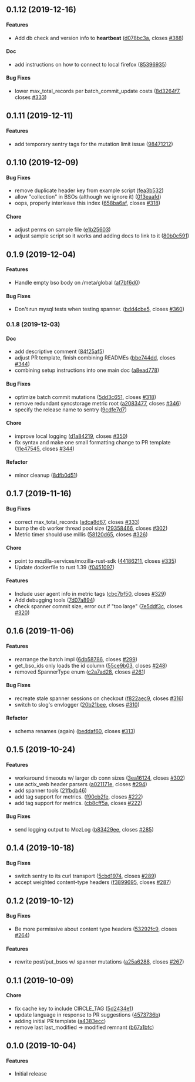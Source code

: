 <a name="0.1.12"></a>
## 0.1.12 (2019-12-16)


#### Features

*   Add db check and version info to __heartbeat__ ([d078bc3a](https://github.com/mozilla-services/syncstorage-rs/commit/d078bc3ad7f144394cae0557cf70fd0e166e1e94), closes [#388](https://github.com/mozilla-services/syncstorage-rs/issues/388))

#### Doc

*   add instructions on how to connect to local firefox ([85396935](https://github.com/mozilla-services/syncstorage-rs/commit/85396935aeae04c06dbf2ea849b93454d57d5942))

#### Bug Fixes

*   lower max_total_records per batch_commit_update costs ([8d3264f7](https://github.com/mozilla-services/syncstorage-rs/commit/8d3264f7f207034131250ddb93f013a64ab38d05), closes [#333](https://github.com/mozilla-services/syncstorage-rs/issues/333))



<a name="0.1.11"></a>
## 0.1.11 (2019-12-11)


#### Features

*   add temporary sentry tags for the mutation limit issue ([98471212](https://github.com/mozilla-services/syncstorage-rs/commit/98471212613980a923af45ecfb24cbc824569e2b))



<a name="0.1.10"></a>
## 0.1.10 (2019-12-09)


#### Bug Fixes

*   remove duplicate header key from example script ([fea3b532](https://github.com/mozilla-services/syncstorage-rs/commit/fea3b532826b628559f8b31093923de05356b13a))
*   allow "collection" in BSOs (although we ignore it) ([013eaafd](https://github.com/mozilla-services/syncstorage-rs/commit/013eaafd35d3955de655b500d6d5e38c17e20458))
*   oops, properly interleave this index ([658ba6af](https://github.com/mozilla-services/syncstorage-rs/commit/658ba6af831b4e5c424ed6273e37d5ce87660c30), closes [#318](https://github.com/mozilla-services/syncstorage-rs/issues/318))

#### Chore

*   adjust perms on sample file ([e1b25603](https://github.com/mozilla-services/syncstorage-rs/commit/e1b2560345ee99bff30fadcdcb8433f88065a5f3))
*   adjust sample script so it works and adding docs to link to it ([80b0c591](https://github.com/mozilla-services/syncstorage-rs/commit/80b0c591f321bbfc5073f0de833ddc03d7819a20))



<a name="0.1.9"></a>
## 0.1.9 (2019-12-04)


#### Features

*   Handle empty bso body on /meta/global ([af7bf6d0](https://github.com/mozilla-services/syncstorage-rs/commit/af7bf6d05e7bb9e3745bab73706984e1f336bd55))

#### Bug Fixes

*   Don't run mysql tests when testing spanner. ([bdd4cbe5](https://github.com/mozilla-services/syncstorage-rs/commit/bdd4cbe538b22b4a5d91f5572783931efa9eceda), closes [#360](https://github.com/mozilla-services/syncstorage-rs/issues/360))



<a name="0.1.8"></a>
### 0.1.8 (2019-12-03)


#### Doc

*   add descriptive comment ([84f25af5](https://github.com/mozilla-services/syncstorage-rs/commit/84f25af5e36c13f69d0c422c15783420051613a7))
*   adjust PR template, finish combining READMEs ([bbe744dd](https://github.com/mozilla-services/syncstorage-rs/commit/bbe744ddba933abac5e667e5374bc35b0b1832ee), closes [#344](https://github.com/mozilla-services/syncstorage-rs/issues/344))
*   combining setup instructions into one main doc ([a8ead778](https://github.com/mozilla-services/syncstorage-rs/commit/a8ead778b6d955b92d7d915dd72f0f78ad30bad7))

#### Bug Fixes

*   optimize batch commit mutations ([5dd3c651](https://github.com/mozilla-services/syncstorage-rs/commit/5dd3c65143e535a65bc99b2e22784c48d4b7cf25), closes [#318](https://github.com/mozilla-services/syncstorage-rs/issues/318))
*   remove redundant syncstorage metric root ([a2083477](https://github.com/mozilla-services/syncstorage-rs/commit/a2083477b9ebc95787cb51fea85ed1afc43f726c), closes [#346](https://github.com/mozilla-services/syncstorage-rs/issues/346))
*   specify the release name to sentry ([9cdfe7d7](https://github.com/mozilla-services/syncstorage-rs/commit/9cdfe7d7812281fb3c8d1c716ddd54be92edb8b4))

#### Chore

*   improve local logging ([d1a84219](https://github.com/mozilla-services/syncstorage-rs/commit/d1a842195849a78bcc7e8a048f65b069b85b808f), closes [#350](https://github.com/mozilla-services/syncstorage-rs/issues/350))
*   fix syntax and make one small formatting change to PR template ([11e47545](https://github.com/mozilla-services/syncstorage-rs/commit/11e4754558b217cbfa36dcb998e96e9a1057dfcc), closes [#344](https://github.com/mozilla-services/syncstorage-rs/issues/344))

#### Refactor

*   minor cleanup ([8dfb0d51](https://github.com/mozilla-services/syncstorage-rs/commit/8dfb0d5123310224ffe9b50701c3efbb938ebf61))



<a name="0.1.7"></a>
## 0.1.7 (2019-11-16)


#### Bug Fixes

*   correct max_total_records ([adca8d67](https://github.com/mozilla-services/syncstorage-rs/commit/adca8d67ccae1132381da5590f889adbef4654f5), closes [#333](https://github.com/mozilla-services/syncstorage-rs/issues/333))
*   bump the db worker thread pool size ([29358466](https://github.com/mozilla-services/syncstorage-rs/commit/29358466b637c680141e6e6a4b021e9ec8bef8ce), closes [#302](https://github.com/mozilla-services/syncstorage-rs/issues/302))
*   Metric timer should use millis ([58120d65](https://github.com/mozilla-services/syncstorage-rs/commit/58120d65003a38a592be784e6a4707a6c1e3fbf6), closes [#326](https://github.com/mozilla-services/syncstorage-rs/issues/326))

#### Chore

*   point to mozilla-services/mozilla-rust-sdk ([44186211](https://github.com/mozilla-services/syncstorage-rs/commit/441862119e59ea170359aa88e0dbe73f7b78565f), closes [#335](https://github.com/mozilla-services/syncstorage-rs/issues/335))
*   Update dockerfile to rust 1.39 ([f0451097](https://github.com/mozilla-services/syncstorage-rs/commit/f0451097bf00245929e71728f00cdaa4b9534355))

#### Features

*   Include user agent info in metric tags ([cbc7bf50](https://github.com/mozilla-services/syncstorage-rs/commit/cbc7bf503bf652751df80f33702ce2b9798c1c2b), closes [#329](https://github.com/mozilla-services/syncstorage-rs/issues/329))
*   Add debugging tools ([7d07a894](https://github.com/mozilla-services/syncstorage-rs/commit/7d07a8948fdeb8b273e8eae87aaef594a22fb9b7))
*   check spanner commit size, error out if "too large" ([7e5ddf3c](https://github.com/mozilla-services/syncstorage-rs/commit/7e5ddf3c3b48a328ba89deb9045d3570e5576ba1), closes [#320](https://github.com/mozilla-services/syncstorage-rs/issues/320))



<a name="0.1.6"></a>
## 0.1.6 (2019-11-06)


#### Features

*   rearrange the batch impl ([6db58786](https://github.com/mozilla-services/syncstorage-rs/commit/6db58786641fecb2f98243764cba0e924844a06a), closes [#299](https://github.com/mozilla-services/syncstorage-rs/issues/299))
*   get_bso_ids only loads the id column ([55ce9b03](https://github.com/mozilla-services/syncstorage-rs/commit/55ce9b03e4cf1021bf23cd32351895f632761be1), closes [#248](https://github.com/mozilla-services/syncstorage-rs/issues/248))
*   removed SpannerType enum ([c2a7ad28](https://github.com/mozilla-services/syncstorage-rs/commit/c2a7ad288086eaa68f53df23f70a09e09f5d8bea), closes [#261](https://github.com/mozilla-services/syncstorage-rs/issues/261))

#### Bug Fixes

*   recreate stale spanner sessions on checkout ([f822aec9](https://github.com/mozilla-services/syncstorage-rs/commit/f822aec9c7244032ff09d15db65921da4474891e), closes [#316](https://github.com/mozilla-services/syncstorage-rs/issues/316))
*   switch to slog's envlogger ([20b21bee](https://github.com/mozilla-services/syncstorage-rs/commit/20b21bee0b9cc447d889a6d057a641f9c24c6b27), closes [#310](https://github.com/mozilla-services/syncstorage-rs/issues/310))

#### Refactor

*   schema renames (again) ([beddaf60](https://github.com/mozilla-services/syncstorage-rs/commit/beddaf600f9f8e07d23f5991d1a92b00f2a9e912), closes [#313](https://github.com/mozilla-services/syncstorage-rs/issues/313))



<a name="0.1.5"></a>
## 0.1.5 (2019-10-24)


#### Features

*   workaround timeouts w/ larger db conn sizes ([3ea16124](https://github.com/mozilla-services/syncstorage-rs/commit/3ea161249b2b6ce9d940f363dfdd6bb2c9fffeb6), closes [#302](https://github.com/mozilla-services/syncstorage-rs/issues/302))
*   use actix_web header parsers ([a021171e](https://github.com/mozilla-services/syncstorage-rs/commit/a021171e2d8e9b7de9ca478cc14cfbaaaeda57fe), closes [#294](https://github.com/mozilla-services/syncstorage-rs/issues/294))
*   add spanner tools ([21fbdb46](https://github.com/mozilla-services/syncstorage-rs/commit/21fbdb46ae7878ae9ec154f8e796a0a1628ad181))
*   add tag support for metrics. ([f90cb2fe](https://github.com/mozilla-services/syncstorage-rs/commit/f90cb2fe681a0aaf64802cd89b2d22ca8d66459d), closes [#222](https://github.com/mozilla-services/syncstorage-rs/issues/222))
*   add tag support for metrics. ([cb8cff5a](https://github.com/mozilla-services/syncstorage-rs/commit/cb8cff5aa081816c167087a8b3bcb31e2d94712c), closes [#222](https://github.com/mozilla-services/syncstorage-rs/issues/222))

#### Bug Fixes

*   send logging output to MozLog ([b83429ee](https://github.com/mozilla-services/syncstorage-rs/commit/b83429ee9df327fa17e9f6aa8adf340a7335d70b), closes [#285](https://github.com/mozilla-services/syncstorage-rs/issues/285))



<a name="0.1.4"></a>
## 0.1.4 (2019-10-18)


#### Bug Fixes

*   switch sentry to its curl transport ([5cbd1974](https://github.com/mozilla-services/syncstorage-rs/commit/5cbd19744c13ef59f7fb0ba995231879c7a050d6), closes [#289](https://github.com/mozilla-services/syncstorage-rs/issues/289))
*   accept weighted content-type headers ([f3899695](https://github.com/mozilla-services/syncstorage-rs/commit/f389969517e60d41774ce71c4e7093a79c642ddd), closes [#287](https://github.com/mozilla-services/syncstorage-rs/issues/287))



<a name="0.1.2"></a>
## 0.1.2 (2019-10-12)


#### Bug Fixes

*   Be more permissive about content type headers ([53292fc9](https://github.com/mozilla-services/syncstorage-rs/commit/53292fc9c77394441ff8b6575943ad8e22883b75), closes [#264](https://github.com/mozilla-services/syncstorage-rs/issues/264))

#### Features

*   rewrite post/put_bsos w/ spanner mutations ([a25a6288](https://github.com/mozilla-services/syncstorage-rs/commit/a25a62881b12f29506511d4a5018167eac4fff7b), closes [#267](https://github.com/mozilla-services/syncstorage-rs/issues/267))



<a name="0.1.1"></a>
## 0.1.1 (2019-10-09)


#### Chore

*   fix cache key to include CIRCLE_TAG ([5d2434e1](https://github.com/mozilla-services/syncstorage-rs/commit/5d2434e1f593c6a92b90e359fbc917a4fae80403))
*   update language in response to PR suggestions ([4573736b](https://github.com/mozilla-services/syncstorage-rs/commit/4573736be9fc83408e9803cac3594de9824f2963))
*   adding initial PR template ([a4383ecc](https://github.com/mozilla-services/syncstorage-rs/commit/a4383ecc6e256b8fefd06ec0cd9574ed21191d5e))
*   remove last last_modified -> modified remnant ([b67a1bfc](https://github.com/mozilla-services/syncstorage-rs/commit/b67a1bfc7539e35f0411cf15c472d5ee2000cada))



<a name="0.1.0"></a>
## 0.1.0 (2019-10-04)


#### Features

*   Initial release



